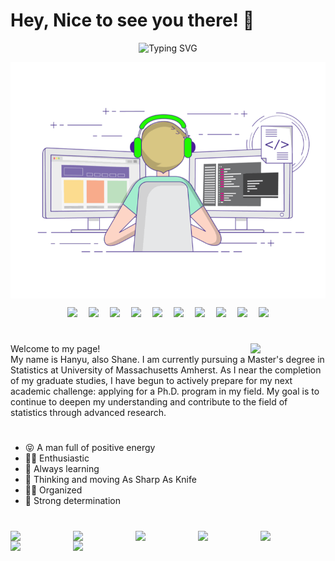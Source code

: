 # Hey, Nice to see you there! 👋

<div align="center">

  <div align="center">
    <img src="https://readme-typing-svg.demolab.com/?lines=Hello+World!!!;WelCome+To+Shane's+Space!!!&center=true" alt="Typing SVG">
  </div>

  <img align="middle" width="600" src="https://raw.githubusercontent.com/devSouvik/devSouvik/master/gif3.gif" /><br>

  <div align="center">
    <img src="https://img.shields.io/badge/UMass-red"/></a>&emsp;
    <img src="https://img.shields.io/badge/Statistics-blue"/></a>&emsp;
    <img src="https://img.shields.io/badge/Bayesian Method-yellow"/></a>&emsp;
    <img src="https://img.shields.io/badge/MCMC-green"/></a>&emsp;
    <img src="https://img.shields.io/badge/Causal Inference-orange"/></a>&emsp;
    <img src="https://img.shields.io/badge/Gaussian Process-grey"/></a>&emsp;
    <img src="https://img.shields.io/badge/Social Science-darkblue"/></a>&emsp;
    <img src="https://img.shields.io/badge/R-black"/></a>&emsp;
    <img src="https://img.shields.io/badge/Python-purple"/></a>&emsp;
    <img src="https://img.shields.io/badge/Still_learning...-white"/>
  </div>

</div>

#

<img align="right" width="120" src="https://cdn.jsdelivr.net/gh/sun0225SUN/sun0225SUN/assets/images/technologist.png" />

<p>Welcome to my page! </br> My name is Hanyu, also Shane. I am currently pursuing a Master's degree in Statistics at University of Massachusetts 
  Amherst. As I near the completion of my graduate studies, I have begun to actively prepare for my next academic challenge: applying for a Ph.D. program in my field. My goal is to continue to deepen my 
  understanding and contribute to the field of statistics through advanced research.
</p>

#

- 😝 A man full of positive energy
- 🙋‍♂️ Enthusiastic
- 💭 Always learning
- 💨 Thinking and moving As Sharp As Knife
- 👨‍💻 Organized
- 🧗 Strong determination

# 
<div>
  <img align="left" width="100" src="https://cdn.jsdelivr.net/gh/sun0225SUN/sun0225SUN/assets/images/man_run.png" />
  <img align="left" width="100" src="https://cdn.jsdelivr.net/gh/sun0225SUN/sun0225SUN/assets/images/play.png" />
  <img align="left" width="100" src="https://cdn.jsdelivr.net/gh/sun0225SUN/sun0225SUN/assets/images/man.png" />
  <img align="left" width="100" src="https://cdn.jsdelivr.net/gh/sun0225SUN/sun0225SUN/assets/images/astronaut.png" />
  <img align="left" width="100" src="https://cdn.jsdelivr.net/gh/sun0225SUN/sun0225SUN/assets/images/cxyduck.gif" />
  <img align="left" width="100" src="https://cdn.jsdelivr.net/gh/sun0225SUN/sun0225SUN/assets/images/coffee.gif" />
  <img align="left" width="100" src="https://cdn.jsdelivr.net/gh/sun0225SUN/sun0225SUN/assets/images/pig.gif" />
</div>

<!--
**HanyuXiao-Shane/HanyuXiao-Shane** is a ✨ _special_ ✨ repository because its `README.md` (this file) appears on your GitHub profile.

Here are some ideas to get you started:

- 🔭 I’m currently working on ...
- 🌱 I’m currently learning ...
- 👯 I’m looking to collaborate on ...
- 🤔 I’m looking for help with ...
- 💬 Ask me about ...
- 📫 How to reach me: ...
- 😄 Pronouns: ...
- ⚡ Fun fact: ...
-->
